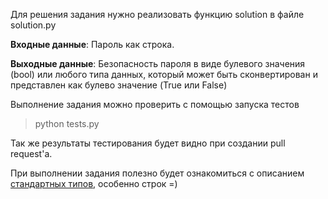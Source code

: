 Для решения задания нужно реализовать функцию solution в файле solution.py

**Входные данные**: Пароль как строка.

**Выходные данные**: Безопасность пароля в виде булевого значения (bool) или любого типа данных, который может быть сконвертирован и представлен как булево значение (True или False)

Выполнение задания можно проверить с помощью запуска тестов
> python tests.py 

Так же результаты тестирования будет видно при создании pull request'а.

При выполнении задания полезно будет ознакомиться с описанием [стандартных типов](https://docs.python.org/3/library/stdtypes.html), особенно строк =)
